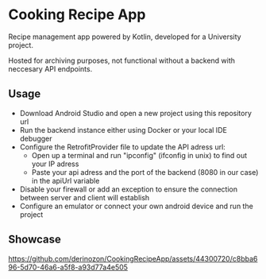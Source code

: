 # Cooking Recipe App

Recipe management app powered by Kotlin, developed for a University project.

Hosted for archiving purposes, not functional without a backend with neccesary API endpoints.

## Usage

- Download Android Studio and open a new project using this repository url
- Run the backend instance either using Docker or your local IDE debugger
- Configure the RetrofitProvider file to update the API adress url:
    + Open up a terminal and run "ipconfig" (ifconfig in unix) to find out your IP adress
    + Paste your api adress and the port of the backend (8080 in our case) in the apiUrl variable
- Disable your firewall or add an exception to ensure the connection between server and client will establish
- Configure an emulator or connect your own android device and run the project

## Showcase

https://github.com/derinozon/CookingRecipeApp/assets/44300720/c8bba696-5d70-46a6-a5f8-a93d77a4e505
